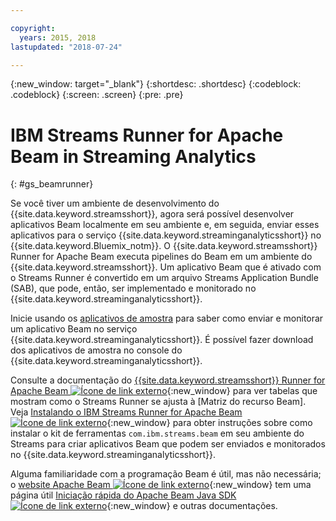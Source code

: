 ```yaml
---

copyright:
  years: 2015, 2018
lastupdated: "2018-07-24"

---
```


<!-- Attribute definitions -->
{:new_window: target="_blank"}
{:shortdesc: .shortdesc}
{:codeblock: .codeblock}
{:screen: .screen}
{:pre: .pre}

# IBM Streams Runner for Apache Beam in Streaming Analytics
{: #gs_beamrunner}

Se você tiver um ambiente de desenvolvimento do {{site.data.keyword.streamsshort}}, agora será possível desenvolver aplicativos Beam localmente em seu ambiente e, em seguida, enviar esses aplicativos para o serviço {{site.data.keyword.streaminganalyticsshort}} no {{site.data.keyword.Bluemix_notm}}. O {{site.data.keyword.streamsshort}} Runner for Apache Beam executa pipelines do Beam em um ambiente do {{site.data.keyword.streamsshort}}. Um aplicativo Beam que é ativado com o Streams Runner é convertido em um arquivo Streams Application Bundle (SAB), que pode, então, ser implementado e monitorado no {{site.data.keyword.streaminganalyticsshort}}.


Inicie usando os [aplicativos de amostra](/docs/services/StreamingAnalytics/c_starterapps.html) para saber como enviar e monitorar um aplicativo Beam no serviço {{site.data.keyword.streaminganalyticsshort}}. É possível fazer download dos aplicativos de amostra no console do {{site.data.keyword.streaminganalyticsshort}}.

Consulte a documentação do [{{site.data.keyword.streamsshort}} Runner for Apache Beam ![Ícone de link externo](../../icons/launch-glyph.svg "Ícone de link externo")](https://ibmstreams.github.io/streamsx.documentation/docs/beamrunner/beamrunner-1-intro/){:new_window} para ver tabelas que mostram como o Streams Runner se ajusta à [Matriz do recurso Beam]. Veja [Instalando o IBM Streams Runner for Apache Beam ![Ícone de link externo](../../icons/launch-glyph.svg "Ícone de link externo")](http://bit.ly/2zFDpPr){:new_window} para obter instruções sobre como instalar o kit de ferramentas `com.ibm.streams.beam` em seu ambiente do Streams para criar aplicativos Beam que podem ser enviados e monitorados no {{site.data.keyword.streaminganalyticsshort}}.

Alguma familiaridade com a programação Beam é útil, mas não necessária; o [website Apache Beam ![Ícone de link externo](../../icons/launch-glyph.svg "Ícone de link externo")](https://beam.apache.org/documentation/){:new_window} tem uma página útil [Iniciação rápida do Apache Beam Java SDK ![Ícone de link externo](../../icons/launch-glyph.svg "Ícone de link externo")](https://beam.apache.org/get-started/quickstart-java/){:new_window} e outras documentações.
